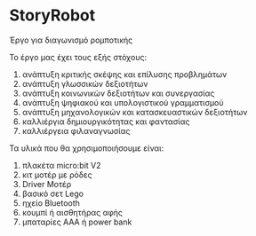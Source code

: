# StoryRobot
Έργο για διαγωνισμό ρομποτικής

Το έργο μας έχει τους εξής στόχους:
1) ανάπτυξη κριτικής σκέψης και επίλυσης προβλημάτων
2) ανάπτυξη γλωσσικών δεξιοτήτων
3) ανάπτυξη κοινωνικών δεξιοτήτων και συνεργασίας
4) ανάπτυξη ψηφιακού και υπολογιστικού γραμματισμού
5) ανάπτυξη μηχανολογικών και κατασκευαστικών δεξιοτήτων
6) καλλιέργια δημιουργικότητας και φαντασίας
7) καλλιέργεια φιλαναγνωσίας

Τα υλικά που θα χρησιμοποιήσουμε είναι:
1) πλακέτα micro:bit V2
2) κιτ μοτέρ με ρόδες
3) Driver Μοτέρ
4) βασικό σετ Lego
5) ηχείο Bluetooth
6) κουμπί ή αισθητήρας αφής
7) μπαταρίες ΑΑΑ ή power bank 
